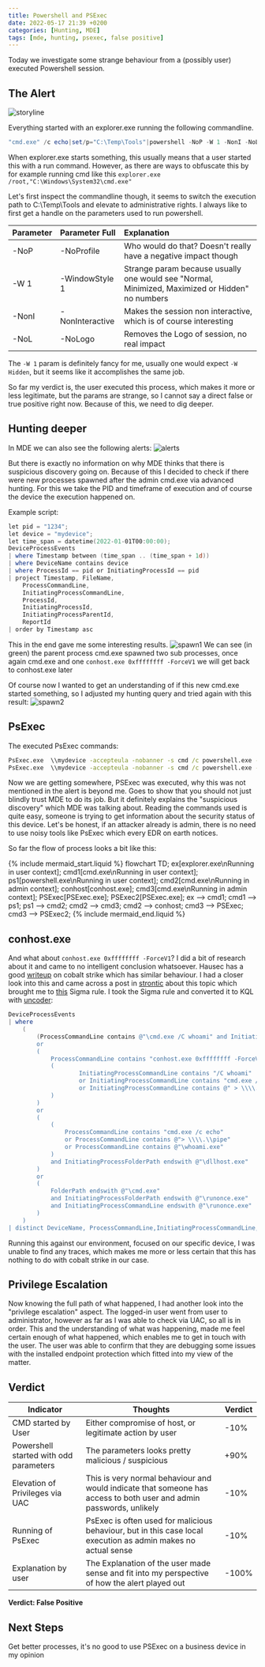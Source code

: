 ```yaml
---
title: Powershell and PSExec
date: 2022-05-17 21:39 +0200
categories: [Hunting, MDE]
tags: [mde, hunting, psexec, false positive]
---
```


Today we investigate some strange behaviour from a (possibly user) executed Powershell session.

## The Alert

![storyline](/assets/img/posts/2022-05-17/storyline_start.jpg)

Everything started with an explorer.exe running the following commandline.

```powershell
"cmd.exe" /c echo|set/p="C:\Temp\Tools"|powershell -NoP -W 1 -NonI -NoL "SaPs 'cmd' -Args '/c """cd /d',$([char]34+$Input+[char]34),'^&^& start /b cmd.exe"""' -Verb RunAs"
```

When explorer.exe starts something, this usually means that a user started this with a run command.
However, as there are ways to obfuscate this by for example running cmd like
this ```explorer.exe /root,"C:\Windows\System32\cmd.exe"```

Let's first inspect the commandline though, it seems to switch the execution path to C:\Temp\Tools and elevate to
administrative rights.
I always like to first get a handle on the parameters used to run powershell.

| Parameter | Parameter Full  | Explanation                                                                                     |
|:----------|:----------------|:------------------------------------------------------------------------------------------------|
| -NoP      | -NoProfile      | Who would do that? Doesn't really have a negative impact though                                 |
| -W 1      | -WindowStyle 1  | Strange param because usually one would see "Normal, Minimized, Maximized or Hidden" no numbers |
| -NonI     | -NonInteractive | Makes the session non interactive, which is of course interesting                               |
| -NoL      | -NoLogo         | Removes the Logo of session, no real impact                                                     |

The ```-W 1``` param is definitely fancy for me, usually one would expect ```-W Hidden```, but it seems like it
accomplishes the same job.

So far my verdict is, the user executed this process, which makes it more or less legitimate, but the params are
strange, so I cannot say a direct false or true positive right now.
Because of this, we need to dig deeper.

## Hunting deeper

In MDE we can also see the following alerts:
![alerts](/assets/img/posts/2022-05-17/alerts.jpg)

But there is exactly no information on why MDE thinks that there is suspicious discovery going on.
Because of this I decided to check if there were new processes spawned after the admin cmd.exe via advanced hunting.
For this we take the PID and timeframe of execution and of course the device the execution happened on.

Example script:

```powershell
let pid = "1234";
let device = "mydevice";
let time_span = datetime(2022-01-01T00:00:00);
DeviceProcessEvents
| where Timestamp between (time_span .. (time_span + 1d))
| where DeviceName contains device
| where ProcessId == pid or InitiatingProcessId == pid
| project Timestamp, FileName,
    ProcessCommandLine,
    InitiatingProcessCommandLine,
    ProcessId,
    InitiatingProcessId,
    InitiatingProcessParentId,
    ReportId
| order by Timestamp asc
```

This in the end gave me some interesting results.
![spawn1](/assets/img/posts/2022-05-17/spawn1.jpg)
We can see (in green) the parent process cmd.exe spawned two sub processes, once again cmd.exe and one
```conhost.exe 0xffffffff -ForceV1``` we will get back to conhost.exe later

Of course now I wanted to get an understanding of if this new cmd.exe started something, so I adjusted my hunting query
and tried again with this result:
![spawn2](/assets/img/posts/2022-05-17/spawn2.jpg)

## PsExec

The executed PsExec commands:

```cmd
PsExec.exe  \\mydevice -accepteula -nobanner -s cmd /c powershell.exe -noninteractive -command "&{Get-MPComputerStatus | Select-Object -Property AntispywareEnabled, AntivirusEnabled, OnAccessProtectionEnabled, RealTimeProtectionEnabled}"
PsExec.exe  \\mydevice -accepteula -nobanner -s cmd /c powershell.exe -noninteractive -command "&{Get-MPComputerStatus | Select-Object -Property AMServiceEnabled, AntispywareEnabled, AntispywareSignatureLastUpdated, AntivirusEnabled, AntivirusSignatureLastUpdated, BehaviorMonitorEnabled, IoavProtectionEnabled, NISEnabled, NISSignatureLastUpdated, OnAccessProtectionEnabled, RealTimeProtectionEnabled, TamperProtectionSource}"
```

Now we are getting somewhere, PSExec was executed, why this was not mentioned in the alert is beyond me. Goes to show
that you should not just blindly trust MDE to do its job.
But it definitely explains the "suspicious discovery" which MDE was talking about.
Reading the commands used is quite easy, someone is trying to get information about the security status of this device.
Let's be honest, if an attacker already is admin, there is no need to use noisy tools like PsExec which every EDR on
earth notices.

So far the flow of process looks a bit like this:

{% include mermaid_start.liquid %}
flowchart TD;
    ex[explorer.exe\nRunning in user context];
    cmd1[cmd.exe\nRunning in user context];
    ps1[powershell.exe\nRunning in user context];
    cmd2[cmd.exe\nRunning in admin context];
    conhost[conhost.exe];
    cmd3[cmd.exe\nRunning in admin context];
    PSExec[PSExec.exe];
    PSExec2[PSExec.exe];
    ex --> cmd1;
    cmd1 --> ps1;
    ps1 --> cmd2;
    cmd2 --> cmd3;
    cmd2 --> conhost;
    cmd3 --> PSExec;
    cmd3 --> PSExec2;
{% include mermaid_end.liquid %}

## conhost.exe

And what about ```conhost.exe 0xffffffff -ForceV1```?
I did a bit of research about it and came to no intelligent conclusion whatsoever.
Hausec has a good [writeup](https://hausec.com/2021/07/26/cobalt-strike-and-tradecraft/) on cobalt strike which has
similar behaviour. I had a closer look into this and came across a post in
[strontic](https://strontic.github.io/xcyclopedia/library/conhost.exe-B577C5F724544F0C677F9C51D9B7B481.html) about this
topic which brought me to
[this](https://github.com/SigmaHQ/sigma/blob/master/rules/windows/process_creation/proc_creation_win_cobaltstrike_process_patterns.yml)
Sigma rule.
I took the Sigma rule and converted it to KQL with [uncoder](https://uncoder.io/):

```powershell
DeviceProcessEvents
| where
    (
        (ProcessCommandLine contains @"\cmd.exe /C whoami" and InitiatingProcessFolderPath startswith @"C:\Temp")
        or
        (
            ProcessCommandLine contains "conhost.exe 0xffffffff -ForceV1" and
            (
                    InitiatingProcessCommandLine contains "/C whoami"
                    or InitiatingProcessCommandLine contains "cmd.exe /C echo"
                    or InitiatingProcessCommandLine contains @" > \\\\.\\pipe"
            )
        )
        or
        (
            (
                ProcessCommandLine contains "cmd.exe /c echo"
                or ProcessCommandLine contains @"> \\\\.\\pipe"
                or ProcessCommandLine contains @"\whoami.exe"
            )
            and InitiatingProcessFolderPath endswith @"\dllhost.exe"
        )
        or
        (
            FolderPath endswith @"\cmd.exe"
            and InitiatingProcessFolderPath endswith @"\runonce.exe"
            and InitiatingProcessCommandLine endswith @"\runonce.exe"
        )
    )
| distinct DeviceName, ProcessCommandLine,InitiatingProcessCommandLine,FolderPath,InitiatingProcessFolderPath
```

Running this against our environment, focused on our specific device, I was unable to find any traces, which makes me
more or less certain that this has nothing to do with cobalt strike in our case.

## Privilege Escalation

Now knowing the full path of what happened, I had another look into the "privilege escalation" aspect.
The logged-in user went from user to administrator, however as far as I was able to check via UAC, so all is in order.
This and the understanding of what was happening, made me feel certain enough of what happened, which enables me to get
in touch with the user.
The user was able to confirm that they are debugging some issues with the installed endpoint protection which fitted
into my view of the matter.

## Verdict

| Indicator                              | Thoughts                                                                                                            | Verdict |
|----------------------------------------|---------------------------------------------------------------------------------------------------------------------|---------|
| CMD started by User                    | Either compromise of host, or legitimate action by user                                                             | -10%    |
| Powershell started with odd parameters | The parameters looks pretty malicious / suspicious                                                                  | +90%    |
| Elevation of Privileges via UAC        | This is very normal behaviour and would indicate that someone has access to both user and admin passwords, unlikely | -10%    |
| Running of PsExec                      | PsExec is often used for malicious behaviour, but in this case local execution as admin makes no actual sense       | -10%    |
| Explanation by user                    | The Explanation of the user made sense and fit into my perspective of how the alert played out                      | -100%   |

**Verdict: False Positive**

## Next Steps

Get better processes, it's no good to use PSExec on a business device in my opinion
